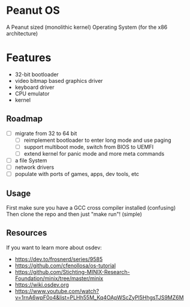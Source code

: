 # Peanut OS
A Peanut sized (monolithic kernel) Operating System (for the x86 architecture)  

# Features

- 32-bit bootloader
- video bitmap based graphics driver 
- keyboard driver
- CPU emulator
- kernel

## Roadmap

-[ ] migrate from 32 to 64 bit
	-[ ] reimplement bootloader to enter long mode and use paging
	-[ ] support multiboot mode, switch from BIOS to UEMFI
	-[ ] extend kernel for panic mode and more meta commands
-[ ] a file System
-[ ] network drivers 
-[ ] populate with ports of games, apps, dev tools, etc

## Usage

First make sure you have a GCC cross compiler installed (confusing)  
Then clone the repo and then just "make run"! (simple)  

## Resources
If you want to learn more about osdev:
 - https://dev.to/frosnerd/series/9585
 - https://github.com/cfenollosa/os-tutorial
 - https://github.com/Stichting-MINIX-Research-Foundation/minix/tree/master/minix
 - https://wiki.osdev.org
 - https://www.youtube.com/watch?v=1rnA6wpF0o4&list=PLHh55M_Kq4OApWScZyPl5HhgsTJS9MZ6M
